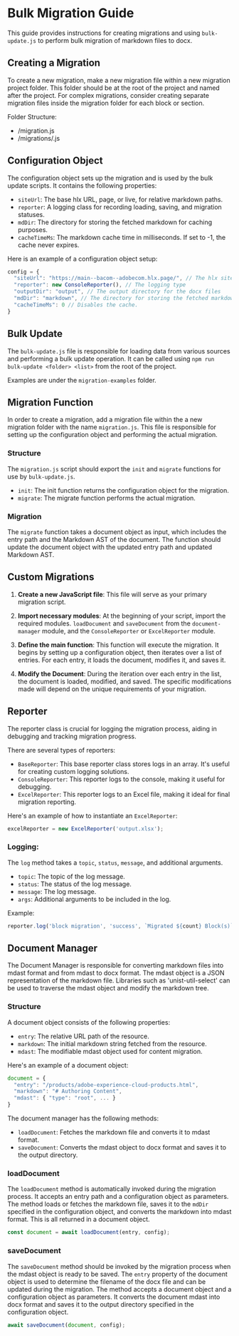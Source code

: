 # Bulk Migration Guide

This guide provides instructions for creating migrations and using `bulk-update.js` to perform bulk migration of markdown files to docx.

## Creating a Migration

To create a new migration, make a new migration file within a new migration project folder. This folder should be at the root of the project and named after the project. For complex migrations, consider creating separate migration files inside the migration folder for each block or section.

Folder Structure:
* <project-name>/migration.js
* <project-name>/migrations/<block-migration>.js

## Configuration Object

The configuration object sets up the migration and is used by the bulk update scripts. It contains the following properties:

- `siteUrl`: The base hlx URL, page, or live, for relative markdown paths.
- `reporter`: A logging class for recording loading, saving, and migration statuses.
- `mdDir`: The directory for storing the fetched markdown for caching purposes.
- `cacheTimeMs`: The markdown cache time in milliseconds. If set to -1, the cache never expires.

Here is an example of a configuration object setup:

```js
config = {
  "siteUrl": "https://main--bacom--adobecom.hlx.page/", // The hlx site url
  "reporter": new ConsoleReporter(), // The logging type
  "outputDir": "output", // The output directory for the docx files
  "mdDir": "markdown", // The directory for storing the fetched markdown.
  "cacheTimeMs": 0 // Disables the cache.
}
```

## Bulk Update

The `bulk-update.js` file is responsible for loading data from various sources and performing a bulk update operation. It can be called using `npm run bulk-update <folder> <list>` from the root of the project.

Examples are under the `migration-examples` folder.

## Migration Function

In order to create a migration, add a migration file within the a new migration folder with the name `migration.js`. This file is responsible for setting up the configuration object and performing the actual migration.

### Structure

The `migration.js` script should export the `init` and `migrate` functions for use by `bulk-update.js`.

- `init`: The init function returns the configuration object for the migration.
- `migrate`: The migrate function performs the actual migration. 

### Migration
The `migrate` function takes a document object as input, which includes the entry path and the Markdown AST of the document. The function should update the document object with the updated entry path and updated Markdown AST.

## Custom Migrations

1. **Create a new JavaScript file**: This file will serve as your primary migration script.

2. **Import necessary modules**: At the beginning of your script, import the required modules. `loadDocument` and `saveDocument` from the `document-manager` module, and the `ConsoleReporter` or `ExcelReporter` module.

3. **Define the main function**: This function will execute the migration. It begins by setting up a configuration object, then iterates over a list of entries. For each entry, it loads the document, modifies it, and saves it.

4. **Modify the Document**: During the iteration over each entry in the list, the document is loaded, modified, and saved. The specific modifications made will depend on the unique requirements of your migration.

## Reporter

The reporter class is crucial for logging the migration process, aiding in debugging and tracking migration progress.

There are several types of reporters:
- `BaseReporter`: This base reporter class stores logs in an array. It's useful for creating custom logging solutions.
- `ConsoleReporter`: This reporter logs to the console, making it useful for debugging.
- `ExcelReporter`: This reporter logs to an Excel file, making it ideal for final migration reporting.

Here's an example of how to instantiate an `ExcelReporter`:

```js
excelReporter = new ExcelReporter('output.xlsx');
```

### Logging:

The `log` method takes a `topic`, `status`, `message`, and additional arguments.

- `topic`: The topic of the log message.
- `status`: The status of the log message.
- `message`: The log message.
- `args`: Additional arguments to be included in the log.

Example:

```js
reporter.log('block migration', 'success', `Migrated ${count} Block(s)`, link1, link2);
```

## Document Manager

The Document Manager is responsible for converting markdown files into mdast format and from mdast to docx format. The mdast object is a JSON representation of the markdown file. Libraries such as 'unist-util-select' can be used to traverse the mdast object and modify the markdown tree.

### Structure

A document object consists of the following properties:

- `entry`: The relative URL path of the resource.
- `markdown`: The initial markdown string fetched from the resource.
- `mdast`: The modifiable mdast object used for content migration.

Here's an example of a document object:

```js
document = {
  "entry": "/products/adobe-experience-cloud-products.html",
  "markdown": "# Authoring Content",
  "mdast": { "type": "root", ... }
}
```

The document manager has the following methods:

- `loadDocument`: Fetches the markdown file and converts it to mdast format.
- `saveDocument`: Converts the mdast object to docx format and saves it to the output directory.

### loadDocument

The `loadDocument` method is automatically invoked during the migration process. It accepts an entry path and a configuration object as parameters. The method loads or fetches the markdown file, saves it to the `mdDir` specified in the configuration object, and converts the markdown into mdast format. This is all returned in a document object.

```js
const document = await loadDocument(entry, config);
```

### saveDocument

The `saveDocument` method should be invoked by the migration process when the mdast object is ready to be saved. The `entry` property of the document object is used to determine the filename of the docx file and can be updated during the migration. The method accepts a document object and a configuration object as parameters. It converts the document mdast into docx format and saves it to the output directory specified in the configuration object.

```js
await saveDocument(document, config);
```
